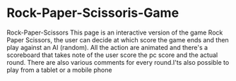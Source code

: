 # Rock-Paper-Scissoris-Game
Rock-Paper-Scissors This page is an interactive version of the game Rock Paper Scissors, the user can decide at which score the game ends and then play against an AI (random). All the action are animated and there's a scoreboard that takes note of the user score the pc score and the actual round. There are also various comments for every round.I'ts also possible to play from a tablet or a mobile phone
